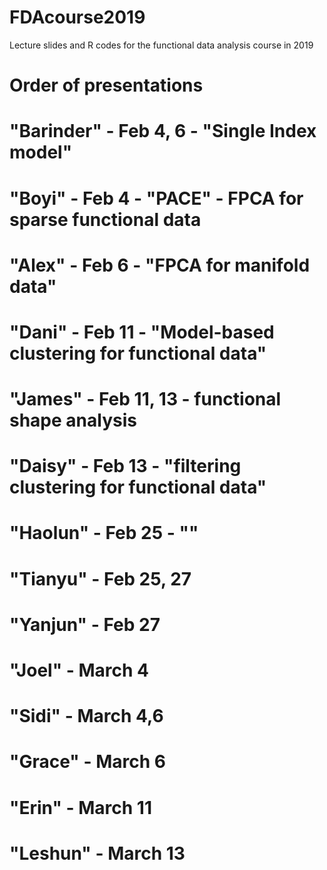 # FDAcourse2019
Lecture slides and R codes for the functional data analysis course in 2019

# Order of presentations

# "Barinder" - Feb 4, 6  - "Single Index model" 
# "Boyi" - Feb 4   - "PACE" - FPCA for sparse functional data  
# "Alex"  - Feb 6    - "FPCA for manifold data"
# "Dani"  - Feb 11   - "Model-based clustering for functional data"
# "James" - Feb 11, 13 - functional shape analysis 
# "Daisy" - Feb 13  - "filtering clustering for functional data"   
# "Haolun" - Feb 25  - ""
# "Tianyu"  - Feb 25, 27
# 
# "Yanjun"  - Feb 27 
# "Joel"  - March 4   
# "Sidi"  - March 4,6   
# "Grace" - March 6 
# "Erin" - March 11  
# "Leshun" - March 13
